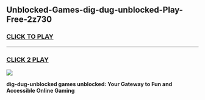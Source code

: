 
## Unblocked-Games-dig-dug-unblocked-Play-Free-2z730
<h3>
<a href="https://premium76.site?title=dig-dug-unblocked&ref=18A">CLICK TO PLAY</a></h3>
<hr>

<h3>
<a href="https://premium76.site?title=dig-dug-unblocked&ref=18A">CLICK 2 PLAY</a>
  
</h3>

<a href="https://premium76.site?title=dig-dug-unblocked&ref=18A"><img src="https://clearcache.store/games.png"></a>


**dig-dug-unblocked games unblocked: Your Gateway to Fun and Accessible Online Gaming**
